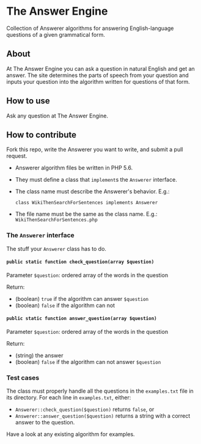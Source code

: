 # The Answer Engine

Collection of Answerer algorithms for answering English-language questions of a given 
grammatical form.


## About
At The Answer Engine you can ask a question in natural English and get an answer.
The site determines the parts of speech from your question and inputs your
question into the algorithm written for questions of that form.

## How to use

Ask any question at The Answer Engine.

## How to contribute

Fork this repo, write the Answerer you want to write, and submit a pull request.

* Answerer algorithm files be written in PHP 5.6.
* They must define a class that `implement`s the `Answerer` interface.
* The class name must describe the Answerer's behavior. E.g.:

    `class WikiThenSearchForSentences implements Answerer`
* The file name must be the same as the class name. E.g.: `WikiThenSearchForSentences.php`

### The `Answerer` interface

The stuff your `Answerer` class has to do.

#### `public static function check_question(array $question)`

Parameter `$question`: ordered array of the words in the question

Return:

* (boolean) `true` if the algorithm can answer `$question`
* (boolean) `false` if the algorithm can not

#### `public static function answer_question(array $question)`

Parameter `$question`: ordered array of the words in the question

Return:

* (string) the answer
* (boolean) `false` if the algorithm can not answer `$question`

### Test cases

The class must properly handle all the questions in the `examples.txt` file in its directory. For each line in `examples.txt`, either:

* `Answerer::check_question($question)` returns `false`, or
* `Answerer::answer_question($question)` returns a string with a correct answer to the question.

Have a look at any existing algorithm for examples.


